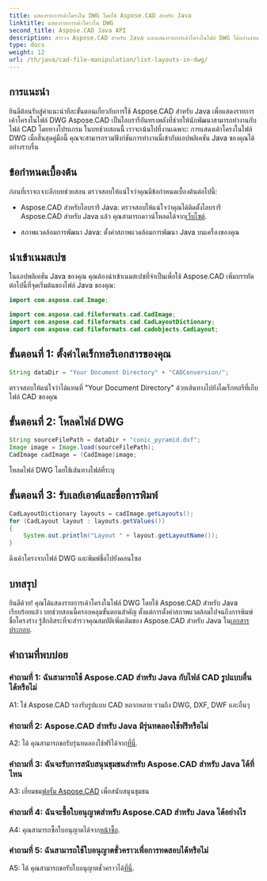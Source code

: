```yaml
---
title: แสดงรายการเค้าโครงใน DWG โดยใช้ Aspose.CAD สำหรับ Java
linktitle: แสดงรายการเค้าโครงใน DWG
second_title: Aspose.CAD Java API
description: สำรวจ Aspose.CAD สำหรับ Java และแสดงรายการเค้าโครงในไฟล์ DWG ได้อย่างง่ายดาย รวมฟังก์ชัน CAD อันทรงพลังเข้ากับแอปพลิเคชัน Java ของคุณ
type: docs
weight: 12
url: /th/java/cad-file-manipulation/list-layouts-in-dwg/
---
```

## การแนะนำ

ยินดีต้อนรับสู่คำแนะนำทีละขั้นตอนเกี่ยวกับการใช้ Aspose.CAD สำหรับ Java เพื่อแสดงรายการเค้าโครงในไฟล์ DWG Aspose.CAD เป็นไลบรารีอันทรงพลังที่ช่วยให้นักพัฒนาสามารถทำงานกับไฟล์ CAD โดยทางโปรแกรม ในบทช่วยสอนนี้ เราจะเน้นไปที่งานเฉพาะ: การแสดงเค้าโครงในไฟล์ DWG เมื่อสิ้นสุดคู่มือนี้ คุณจะสามารถรวมฟังก์ชันการทำงานนี้เข้ากับแอปพลิเคชัน Java ของคุณได้อย่างราบรื่น

## ข้อกำหนดเบื้องต้น

ก่อนที่เราจะเจาะลึกบทช่วยสอน ตรวจสอบให้แน่ใจว่าคุณมีข้อกำหนดเบื้องต้นต่อไปนี้:

-  Aspose.CAD สำหรับไลบรารี Java: ตรวจสอบให้แน่ใจว่าคุณได้ติดตั้งไลบรารี Aspose.CAD สำหรับ Java แล้ว คุณสามารถดาวน์โหลดได้จาก[เว็บไซต์](https://releases.aspose.com/cad/java/).

- สภาพแวดล้อมการพัฒนา Java: ตั้งค่าสภาพแวดล้อมการพัฒนา Java บนเครื่องของคุณ

## นำเข้าเนมสเปซ

ในแอปพลิเคชัน Java ของคุณ คุณต้องนำเข้าเนมสเปซที่จำเป็นเพื่อใช้ Aspose.CAD เพิ่มบรรทัดต่อไปนี้ที่จุดเริ่มต้นของไฟล์ Java ของคุณ:

```java
import com.aspose.cad.Image;

import com.aspose.cad.fileformats.cad.CadImage;
import com.aspose.cad.fileformats.cad.CadLayoutDictionary;
import com.aspose.cad.fileformats.cad.cadobjects.CadLayout;
```

## ขั้นตอนที่ 1: ตั้งค่าไดเร็กทอรีเอกสารของคุณ

```java
String dataDir = "Your Document Directory" + "CADConversion/";
```

ตรวจสอบให้แน่ใจว่าได้แทนที่ "Your Document Directory" ด้วยเส้นทางไปยังไดเร็กทอรีที่เก็บไฟล์ CAD ของคุณ

## ขั้นตอนที่ 2: โหลดไฟล์ DWG

```java
String sourceFilePath = dataDir + "conic_pyramid.dxf";
Image image = Image.load(sourceFilePath);
CadImage cadImage = (CadImage)image;
```

โหลดไฟล์ DWG โดยใช้เส้นทางไฟล์ที่ระบุ

## ขั้นตอนที่ 3: รับเลย์เอาต์และชื่อการพิมพ์

```java
CadLayoutDictionary layouts = cadImage.getLayouts();
for (CadLayout layout : layouts.getValues())
{
    System.out.println("Layout " + layout.getLayoutName());
}
```

ดึงเค้าโครงจากไฟล์ DWG และพิมพ์ชื่อไปยังคอนโซล

## บทสรุป

 ยินดีด้วย! คุณได้แสดงรายการเค้าโครงในไฟล์ DWG โดยใช้ Aspose.CAD สำหรับ Java เรียบร้อยแล้ว บทช่วยสอนนี้ครอบคลุมขั้นตอนสำคัญ ตั้งแต่การตั้งค่าสภาพแวดล้อมไปจนถึงการพิมพ์ชื่อโครงร่าง รู้สึกอิสระที่จะสำรวจคุณสมบัติเพิ่มเติมของ Aspose.CAD สำหรับ Java ใน[เอกสารประกอบ](https://reference.aspose.com/cad/java/).

## คำถามที่พบบ่อย

### คำถามที่ 1: ฉันสามารถใช้ Aspose.CAD สำหรับ Java กับไฟล์ CAD รูปแบบอื่นได้หรือไม่

A1: ใช่ Aspose.CAD รองรับรูปแบบ CAD หลากหลาย รวมถึง DWG, DXF, DWF และอื่นๆ

### คำถามที่ 2: Aspose.CAD สำหรับ Java มีรุ่นทดลองใช้ฟรีหรือไม่

 A2: ได้ คุณสามารถขอรับรุ่นทดลองใช้ฟรีได้จาก[ที่นี่](https://releases.aspose.com/).

### คำถามที่ 3: ฉันจะรับการสนับสนุนชุมชนสำหรับ Aspose.CAD สำหรับ Java ได้ที่ไหน

 A3: เยี่ยมชม[ฟอรั่ม Aspose.CAD](https://forum.aspose.com/c/cad/19) เพื่อสนับสนุนชุมชน

### คำถามที่ 4: ฉันจะซื้อใบอนุญาตสำหรับ Aspose.CAD สำหรับ Java ได้อย่างไร

 A4: คุณสามารถซื้อใบอนุญาตได้จาก[หน้าซื้อ](https://purchase.aspose.com/buy).

### คำถามที่ 5: ฉันสามารถใช้ใบอนุญาตชั่วคราวเพื่อการทดสอบได้หรือไม่

 A5: ได้ คุณสามารถขอรับใบอนุญาตชั่วคราวได้[ที่นี่](https://purchase.aspose.com/temporary-license/).